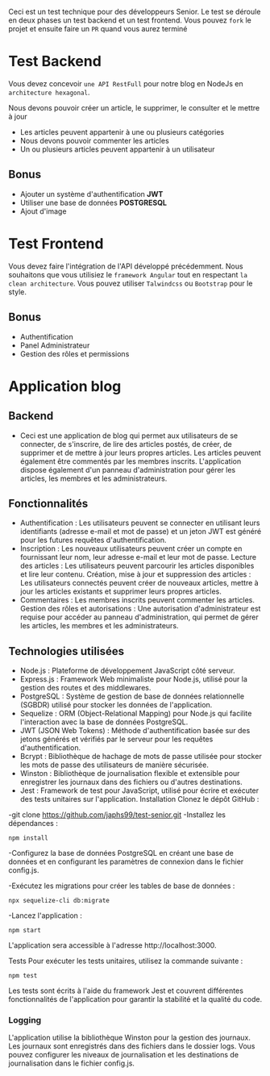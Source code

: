 Ceci est un test technique pour des développeurs Senior. Le test se déroule en deux phases
un test backend et un test frontend. Vous pouvez `fork` le projet et ensuite faire un `PR` quand vous
aurez terminé

# Test Backend

Vous devez concevoir `une API RestFull` pour notre blog en NodeJs en `architecture hexagonal`.

Nous devons pouvoir créer un article, le supprimer, le consulter et le mettre à jour

- Les articles peuvent appartenir à une ou plusieurs catégories
- Nous devons pouvoir commenter les articles
- Un ou plusieurs articles peuvent appartenir à un utilisateur

## Bonus

- Ajouter un système d'authentification **JWT**
- Utiliser une base de données **POSTGRESQL**
- Ajout d'image

# Test Frontend

Vous devez faire l'intégration de l'API développé précédemment. Nous souhaitons que vous utilisiez le `framework Angular` tout en respectant `la clean architecture`.
Vous pouvez utiliser `Talwindcss` ou `Bootstrap` pour le style.

## Bonus

- Authentification
- Panel Administrateur
- Gestion des rôles et permissions


# Application blog 

## Backend

- Ceci est une application de blog qui permet aux utilisateurs de se connecter, de s'inscrire, de lire des articles postés, de créer, de supprimer et de mettre à jour leurs propres articles. Les articles peuvent également être commentés par les membres inscrits. L'application dispose également d'un panneau d'administration pour gérer les articles, les membres et les administrateurs.

## Fonctionnalités
- Authentification : Les utilisateurs peuvent se connecter en utilisant leurs identifiants (adresse e-mail et mot de passe) et un jeton JWT est généré pour les futures requêtes d'authentification.
- Inscription : Les nouveaux utilisateurs peuvent créer un compte en fournissant leur nom, leur adresse e-mail et leur mot de passe.
Lecture des articles : Les utilisateurs peuvent parcourir les articles disponibles et lire leur contenu.
Création, mise à jour et suppression des articles : Les utilisateurs connectés peuvent créer de nouveaux articles, mettre à jour les articles existants et supprimer leurs propres articles.
- Commentaires : Les membres inscrits peuvent commenter les articles.
Gestion des rôles et autorisations : Une autorisation d'administrateur est requise pour accéder au panneau d'administration, qui permet de gérer les articles, les membres et les administrateurs.

## Technologies utilisées
- Node.js : Plateforme de développement JavaScript côté serveur.
- Express.js : Framework Web minimaliste pour Node.js, utilisé pour la gestion des routes et des middlewares.
- PostgreSQL : Système de gestion de base de données relationnelle (SGBDR) utilisé pour stocker les données de l'application.
- Sequelize : ORM (Object-Relational Mapping) pour Node.js qui facilite l'interaction avec la base de données PostgreSQL.
- JWT (JSON Web Tokens) : Méthode d'authentification basée sur des jetons générés et vérifiés par le serveur pour les requêtes d'authentification.
- Bcrypt : Bibliothèque de hachage de mots de passe utilisée pour stocker les mots de passe des utilisateurs de manière sécurisée.
- Winston : Bibliothèque de journalisation flexible et extensible pour enregistrer les journaux dans des fichiers ou d'autres   destinations.
- Jest : Framework de test pour JavaScript, utilisé pour écrire et exécuter des tests unitaires sur l'application.
Installation
Clonez le dépôt GitHub :



-git clone https://github.com/japhs99/test-senior.git
-Installez les dépendances :
```
npm install
```
-Configurez la base de données PostgreSQL en créant une base de données et en configurant les paramètres de connexion dans le fichier config.js.

-Exécutez les migrations pour créer les tables de base de données :
```
npx sequelize-cli db:migrate
```

-Lancez l'application :
```
npm start
```


L'application sera accessible à l'adresse http://localhost:3000.

Tests
Pour exécuter les tests unitaires, utilisez la commande suivante :


```
npm test
```
Les tests sont écrits à l'aide du framework Jest et couvrent différentes fonctionnalités de l'application pour garantir la stabilité et la qualité du code.

### Logging
L'application utilise la bibliothèque Winston pour la gestion des journaux. Les journaux sont enregistrés dans des fichiers dans le dossier logs. Vous pouvez configurer les niveaux de journalisation et les destinations de journalisation dans le fichier config.js.



